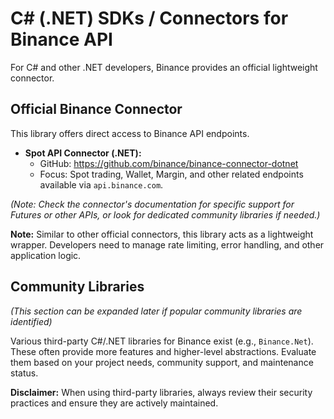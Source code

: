 # C# (.NET) SDKs / Connectors for Binance API

For C# and other .NET developers, Binance provides an official lightweight connector.

## Official Binance Connector

This library offers direct access to Binance API endpoints.

*   **Spot API Connector (.NET):**
    *   GitHub: <https://github.com/binance/binance-connector-dotnet>
    *   Focus: Spot trading, Wallet, Margin, and other related endpoints available via `api.binance.com`.

*(Note: Check the connector's documentation for specific support for Futures or other APIs, or look for dedicated community libraries if needed.)*

**Note:** Similar to other official connectors, this library acts as a lightweight wrapper. Developers need to manage rate limiting, error handling, and other application logic.

## Community Libraries

*(This section can be expanded later if popular community libraries are identified)*

Various third-party C#/.NET libraries for Binance exist (e.g., `Binance.Net`). These often provide more features and higher-level abstractions. Evaluate them based on your project needs, community support, and maintenance status.

**Disclaimer:** When using third-party libraries, always review their security practices and ensure they are actively maintained. 